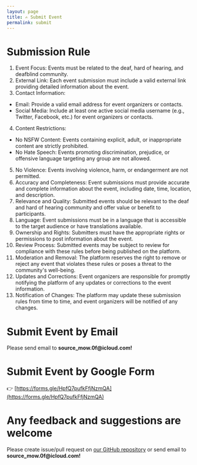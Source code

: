 ```yaml
---
layout: page
title: ✍ Submit Event
permalink: submit
---
```

# Submission Rule
1. Event Focus: Events must be related to the deaf, hard of hearing, and deafblind community.
2. External Link: Each event submission must include a valid external link providing detailed information about the event.
3. Contact Information:
  - Email: Provide a valid email address for event organizers or contacts.
  - Social Media: Include at least one active social media username (e.g., Twitter, Facebook, etc.) for event organizers or contacts.
4. Content Restrictions:
  - No NSFW Content: Events containing explicit, adult, or inappropriate content are strictly prohibited.
  - No Hate Speech: Events promoting discrimination, prejudice, or offensive language targeting any group are not allowed.
5. No Violence: Events involving violence, harm, or endangerment are not permitted.
6. Accuracy and Completeness: Event submissions must provide accurate and complete information about the event, including date, time, location, and description.
7. Relevance and Quality: Submitted events should be relevant to the deaf and hard of hearing community and offer value or benefit to participants.
8. Language: Event submissions must be in a language that is accessible to the target audience or have translations available.
9. Ownership and Rights: Submitters must have the appropriate rights or permissions to post information about the event.
10. Review Process: Submitted events may be subject to review for compliance with these rules before being published on the platform.
11. Moderation and Removal: The platform reserves the right to remove or reject any event that violates these rules or poses a threat to the community's well-being.
12. Updates and Corrections: Event organizers are responsible for promptly notifying the platform of any updates or corrections to the event information.
13. Notification of Changes: The platform may update these submission rules from time to time, and event organizers will be notified of any changes.

# Submit Event by Email
Please send email to **<!-- 23sdfzz -->sou<!-- casdfa2 -->rce<!-- fdsaf3  -->_mow.<!-- dsfsdvsd -->0f<!-- dsgasdg -->@<!-- 324esdfs -->icl<!-- 324esdfs -->oud<!-- asdfasfas -->.<!-- fsdagxcvb -->com!**

# Submit Event by Google Form
👉 [https://forms.gle/HpfQ7pufkFfjNzmQA](https://forms.gle/HpfQ7pufkFfjNzmQA)

# Any feedback and suggestions are welcome
Please create issue/pull request on [our GitHub repository](https://github.com/deaf-group/events.deaf.group) or send email to **<!-- 342dfsdfds -->sou<!-- casdfa2 -->rce<!-- 78sfdgsdgbds  -->_mow.<!-- 2sdfsfs -->0f<!-- dsgasdg -->@<!-- 687asdada -->icl<!-- 54354dsfgdsfds -->oud<!-- 5zfgdfgsdg -->.<!-- fdgdfsgsgdfg -->com!**